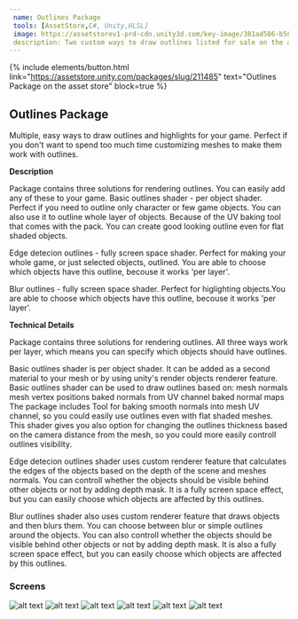```yaml
---
 name: Outlines Package
 tools: [AssetStore,C#, Unity,HLSL]
 image: https://assetstorev1-prd-cdn.unity3d.com/key-image/381ad586-b584-4143-ba7f-8dae6d617e93.webp
 description: Two custom ways to draw outlines listed for sale on the asset store.
---
```


{% include elements/button.html link="https://assetstore.unity.com/packages/slug/211485" text="Outlines Package on the asset store" block=true %}
## Outlines Package

Multiple, easy ways to draw outlines and highlights for your game. Perfect if you don't want to spend too much time customizing meshes to make them work with outlines.

**Description**

Package contains three solutions for rendering outlines. You can easily add any of these to your game.
Basic outlines shader - per object shader. Perfect if you need to outline only character or few game objects. You can also use it to outline whole layer of objects. Because of the UV baking tool that comes with the pack. You can create good looking outline even for flat shaded objects.

Edge detecion outlines - fully screen space shader. Perfect for making your whole game, or just selected objects, outlined. You are able to choose which objects have this outline, becouse it works 'per layer'.

Blur outlines - fully screen space shader. Perfect for higlighting objects.You are able to choose which objects have this outline, becouse it works 'per layer'.

**Technical Details**

Package contains three solutions for rendering outlines. All three ways work per layer, which means you can specify which objects should have outlines.

Basic outlines shader is per object shader. It can be added as a second material to your mesh or by using unity's render objects renderer feature.
Basic outlines shader can be used to draw outlines based on:
mesh normals
mesh vertex positions
baked normals from UV channel
baked normal maps
The package includes Tool for baking smooth normals into mesh UV channel, so you could easily use outlines even with flat shaded meshes.
This shader gives you also option for changing the outlines thickness based on the camera distance from the mesh, so you could more easily controll outlines visibility.

Edge detecion outlines shader uses custom renderer feature that calculates the edges of the objects based on the depth of the scene and meshes normals.
You can controll whether the objects should be visible behind other objects or not by adding depth mask. It is a fully screen space effect, but you can easily choose which objects are affected by this outlines.

Blur outlines shader also uses custom renderer feature that draws objects and then blurs them. You can choose between blur or simple outlines around the objects.
You can also controll whether the objects should be visible behind other objects or not by adding depth mask. It is also a fully screen space effect, but you can easily choose which objects are affected by this outlines.

### Screens

![alt text](https://assetstorev1-prd-cdn.unity3d.com/package-screenshot/b1a92384-3a8d-4f1d-aa9e-3b7d2eda9086.webp "Image1")
![alt text](https://assetstorev1-prd-cdn.unity3d.com/package-screenshot/2e6cda5f-8022-418a-8207-b085a3a55015.webp "Image12")
![alt text](https://assetstorev1-prd-cdn.unity3d.com/package-screenshot/aab05cd6-e2d6-4849-9d8d-081fc3d5be43.webp "Image2")
![alt text](https://assetstorev1-prd-cdn.unity3d.com/package-screenshot/7ec58151-141f-438c-b6d1-4200f0cbc569.webp "Image1")
![alt text](https://assetstorev1-prd-cdn.unity3d.com/package-screenshot/00476eff-d0a2-4eb4-a4be-30679d87c70a.webp "Image31")
![alt text](https://assetstorev1-prd-cdn.unity3d.com/package-screenshot/f4ea585c-bfe0-4188-be4a-fce6e96bb377.webp "Image41")